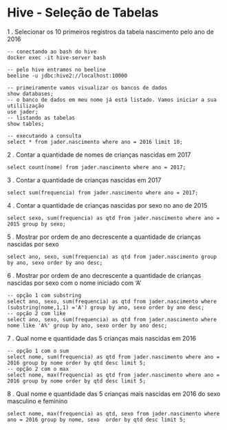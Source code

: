 # Hive - Seleção de Tabelas

1 . Selecionar os 10 primeiros registros da tabela nascimento pelo ano de 2016

    -- conectando ao bash do hive
    docker exec -it hive-server bash

    -- pelo hive entramos no beeline
    beeline -u jdbc:hive2://localhost:10000

    -- primeiramente vamos visualizar os bancos de dados
    show databases;
    -- o banco de dados em meu nome já está listado. Vamos iniciar a sua utililização
    use jader;
    -- listando as tabelas
    show tables;
    
    -- executando a consulta
    select * from jader.nascimento where ano = 2016 limit 10;

2 . Contar a quantidade de nomes de crianças nascidas em 2017

    select count(nome) from jader.nascimento where ano = 2017;

3 . Contar a quantidade de crianças nascidas em 2017
  
    select sum(frequencia) from jader.nascimento where ano = 2017;

4 . Contar a quantidade de crianças nascidas por sexo no ano de 2015
  
    select sexo, sum(frequencia) as qtd from jader.nascimento where ano = 2015 group by sexo;

5 . Mostrar por ordem de ano decrescente a quantidade de crianças nascidas por sexo

    select ano, sexo, sum(frequencia) as qtd from jader.nascimento group by ano, sexo order by ano desc;

6 . Mostrar por ordem de ano decrescente a quantidade de crianças nascidas por sexo com o nome iniciado com ‘A’

    -- opção 1 com substring
    select ano, sexo, sum(frequencia) as qtd from jader.nascimento where (substring(nome,1,1) ='A') group by ano, sexo order by ano desc;
    -- opção 2 com like
    select ano, sexo, sum(frequencia) as qtd from jader.nascimento where nome like 'A%' group by ano, sexo order by ano desc;

7 . Qual nome e quantidade das 5 crianças mais nascidas em 2016

    -- opção 1 com o sum
    select nome, sum(frequencia) as qtd from jader.nascimento where ano = 2016 group by nome order by qtd desc limit 5;
    -- opção 2 com o max
    select nome, max(frequencia) as qtd from jader.nascimento where ano = 2016 group by nome order by qtd desc limit 5;

8 . Qual nome e quantidade das 5 crianças mais nascidas em 2016 do sexo masculino e feminino

    select nome, max(frequencia) as qtd, sexo from jader.nascimento where ano = 2016 group by nome, sexo  order by qtd desc limit 5;
